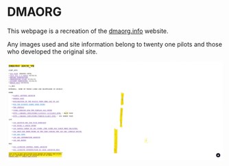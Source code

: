 # DMAORG

This webpage is a recreation of the [dmaorg.info](https://dmaorg.info/) website.

Any images used and site information belong to twenty one pilots and those who developed the original site.

![Website Preview](preview.png)
